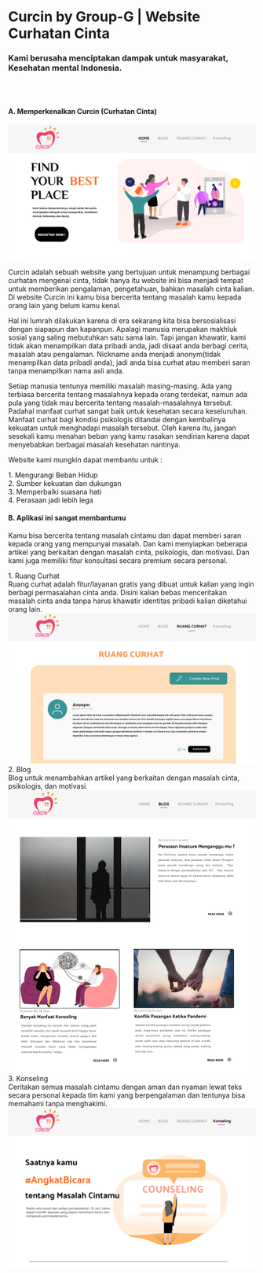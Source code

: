 <h1> Curcin by Group-G | Website Curhatan Cinta </h1> 
<h3> Kami berusaha menciptakan dampak untuk masyarakat, Kesehatan mental Indonesia. </h3>
<br> <br> 

<h4> A.	Memperkenalkan Curcin (Curhatan Cinta) </h4>
<img src="https://github.com/AlvaroBinAndrew/Assignment3-/blob/main/Tahap1-ProyekMarketPull/Desktop-Home.png" width="600px" >
<p>Curcin adalah sebuah website yang bertujuan untuk menampung berbagai curhatan mengenai cinta, tidak hanya itu website ini bisa menjadi 
tempat untuk memberikan pengalaman, pengetahuan, bahkan masalah cinta kalian. Di website Curcin ini kamu bisa bercerita tentang masalah 
kamu kepada orang lain yang belum kamu kenal. </p>
<p>Hal ini lumrah dilakukan karena di era sekarang kita bisa bersosialisasi dengan siapapun dan kapanpun. Apalagi manusia merupakan 
makhluk sosial yang saling mebutuhkan satu sama lain. Tapi jangan khawatir, kami tidak akan menampilkan data pribadi anda, jadi disaat
anda berbagi cerita, masalah atau pengalaman. Nickname anda menjadi anonym(tidak menampilkan data pribadi anda), jadi anda bisa curhat atau memberi saran tanpa menampilkan nama asli anda. </p>
<p> Setiap manusia tentunya memiliki masalah masing-masing. Ada yang terbiasa bercerita tentang masalahnya kepada orang terdekat, namun ada pula yang tidak mau bercerita tentang masalah-masalahnya tersebut. Padahal manfaat curhat sangat baik untuk kesehatan secara keseluruhan. 
Manfaat curhat bagi kondisi psikologis ditandai dengan kembalinya kekuatan untuk menghadapi masalah tersebut. Oleh karena itu, jangan sesekali kamu menahan beban yang kamu rasakan sendirian karena dapat menyebabkan berbagai masalah kesehatan nantinya. </p>
<p> Website kami mungkin dapat membantu untuk : </p>
1. Mengurangi Beban Hidup <br> 
2.	Sumber kekuatan dan dukungan <br>
3.	Memperbaiki suasana hati <br>
4.	Perasaan jadi lebih lega <br>

<h4> B.	Aplikasi ini sangat membantumu </h4>
<p> Kamu bisa bercerita tentang masalah cintamu dan dapat memberi saran kepada orang yang mempunyai masalah. Dan kami menyiapkan beberapa artikel yang berkaitan dengan masalah cinta, psikologis, dan motivasi. Dan kami juga memiliki fitur konsultasi secara premium secara personal. </p>
1. Ruang Curhat  <br>
Ruang curhat adalah fitur/layanan gratis yang dibuat untuk kalian yang ingin berbagi permasalahan cinta anda. Disini kalian bebas menceritakan masalah cinta anda tanpa harus khawatir identitas pribadi kalian diketahui orang lain. 
<img src="https://github.com/AlvaroBinAndrew/Assignment3-/blob/main/Tahap1-ProyekMarketPull/HalRuangCurhat.png" width="600px" >
<br>
2.	Blog <br>
Blog untuk menambahkan artikel yang berkaitan dengan masalah cinta, psikologis, dan motivasi. <br>
<img src="https://github.com/AlvaroBinAndrew/Assignment3-/blob/main/Tahap1-ProyekMarketPull/HalBlog.png" width="600px" >
3.	Konseling <br> 
Ceritakan semua masalah cintamu dengan aman dan nyaman lewat teks secara personal kepada tim kami yang berpengalaman dan tentunya bisa memahami tanpa menghakimi. 
<img src="https://github.com/AlvaroBinAndrew/Assignment3-/blob/main/Tahap1-ProyekMarketPull/HalKonseling.png" width="600px" >

